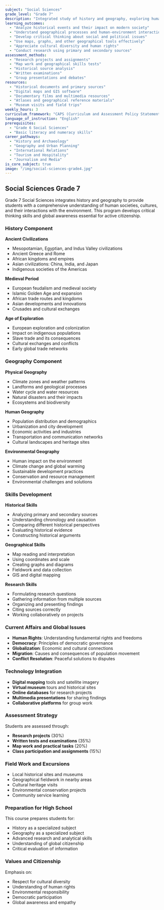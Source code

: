 ```yaml
---
subject: "Social Sciences"
grade_level: "Grade 7"
description: "Integrated study of history and geography, exploring human societies, cultures, and their relationship with the environment from local to global perspectives."
learning_outcomes:
  - "Analyze historical events and their impact on modern society"
  - "Understand geographical processes and human-environment interactions"
  - "Develop critical thinking about social and political issues"
  - "Use maps, graphs, and other geographical tools effectively"
  - "Appreciate cultural diversity and human rights"
  - "Conduct research using primary and secondary sources"
assessment_methods:
  - "Research projects and assignments"
  - "Map work and geographical skills tests"
  - "Historical source analysis"
  - "Written examinations"
  - "Group presentations and debates"
resources:
  - "Historical documents and primary sources"
  - "Digital maps and GIS software"
  - "Documentary films and multimedia resources"
  - "Atlases and geographical reference materials"
  - "Museum visits and field trips"
weekly_hours: 3
curriculum_framework: "CAPS (Curriculum and Assessment Policy Statement)"
language_of_instruction: "English"
prerequisites:
  - "Grade 6 Social Sciences"
  - "Basic literacy and numeracy skills"
career_pathways:
  - "History and Archaeology"
  - "Geography and Urban Planning"
  - "International Relations"
  - "Tourism and Hospitality"
  - "Journalism and Media"
is_core_subject: true
image: "/img/social-sciences-grade4.jpg"
---
```


## Social Sciences Grade 7

Grade 7 Social Sciences integrates history and geography to provide students with a comprehensive understanding of human societies, cultures, and their interactions with the environment. This program develops critical thinking skills and global awareness essential for active citizenship.

### History Component

**Ancient Civilizations**
- Mesopotamian, Egyptian, and Indus Valley civilizations
- Ancient Greece and Rome
- African kingdoms and empires
- Asian civilizations: China, India, and Japan
- Indigenous societies of the Americas

**Medieval Period**
- European feudalism and medieval society
- Islamic Golden Age and expansion
- African trade routes and kingdoms
- Asian developments and innovations
- Crusades and cultural exchanges

**Age of Exploration**
- European exploration and colonization
- Impact on indigenous populations
- Slave trade and its consequences
- Cultural exchanges and conflicts
- Early global trade networks

### Geography Component

**Physical Geography**
- Climate zones and weather patterns
- Landforms and geological processes
- Water cycle and water resources
- Natural disasters and their impacts
- Ecosystems and biodiversity

**Human Geography**
- Population distribution and demographics
- Urbanization and city development
- Economic activities and industries
- Transportation and communication networks
- Cultural landscapes and heritage sites

**Environmental Geography**
- Human impact on the environment
- Climate change and global warming
- Sustainable development practices
- Conservation and resource management
- Environmental challenges and solutions

### Skills Development

**Historical Skills**
- Analyzing primary and secondary sources
- Understanding chronology and causation
- Comparing different historical perspectives
- Evaluating historical evidence
- Constructing historical arguments

**Geographical Skills**
- Map reading and interpretation
- Using coordinates and scale
- Creating graphs and diagrams
- Fieldwork and data collection
- GIS and digital mapping

**Research Skills**
- Formulating research questions
- Gathering information from multiple sources
- Organizing and presenting findings
- Citing sources correctly
- Working collaboratively on projects

### Current Affairs and Global Issues

- **Human Rights**: Understanding fundamental rights and freedoms
- **Democracy**: Principles of democratic governance
- **Globalization**: Economic and cultural connections
- **Migration**: Causes and consequences of population movement
- **Conflict Resolution**: Peaceful solutions to disputes

### Technology Integration

- **Digital mapping** tools and satellite imagery
- **Virtual museum** tours and historical sites
- **Online databases** for research projects
- **Multimedia presentations** for sharing findings
- **Collaborative platforms** for group work

### Assessment Strategy

Students are assessed through:
- **Research projects** (30%)
- **Written tests and examinations** (35%)
- **Map work and practical tasks** (20%)
- **Class participation and assignments** (15%)

### Field Work and Excursions

- Local historical sites and museums
- Geographical fieldwork in nearby areas
- Cultural heritage visits
- Environmental conservation projects
- Community service learning

### Preparation for High School

This course prepares students for:
- History as a specialized subject
- Geography as a specialized subject
- Advanced research and analytical skills
- Understanding of global citizenship
- Critical evaluation of information

### Values and Citizenship

Emphasis on:
- Respect for cultural diversity
- Understanding of human rights
- Environmental responsibility
- Democratic participation
- Global awareness and empathy